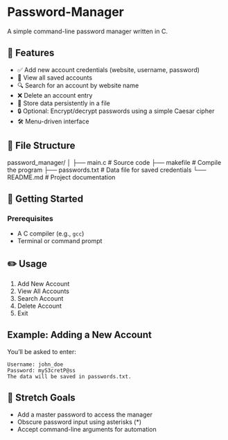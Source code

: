# Password-Manager
A simple command-line password manager written in C. 

## 🧰 Features

- ✅ Add new account credentials (website, username, password)
- 📄 View all saved accounts
- 🔍 Search for an account by website name
- ❌ Delete an account entry
- 💾 Store data persistently in a file
- 🔒 Optional: Encrypt/decrypt passwords using a simple Caesar cipher
- 🛠 Menu-driven interface

## 📁 File Structure
password_manager/
│
├── main.c # Source code
├── makefile # Compile the program
├── passwords.txt # Data file for saved credentials
└── README.md # Project documentation

## 🔧 Getting Started

### Prerequisites
- A C compiler (e.g., `gcc`)
- Terminal or command prompt

## ✏️ Usage
1. Add New Account
2. View All Accounts
3. Search Account
4. Delete Account
5. Exit

## Example: Adding a New Account
You’ll be asked to enter:
```Website: github.com
Username: john_doe
Password: myS3cretP@ss
The data will be saved in passwords.txt.
```
## 🌱 Stretch Goals
- Add a master password to access the manager
- Obscure password input using asterisks (*)
- Accept command-line arguments for automation

